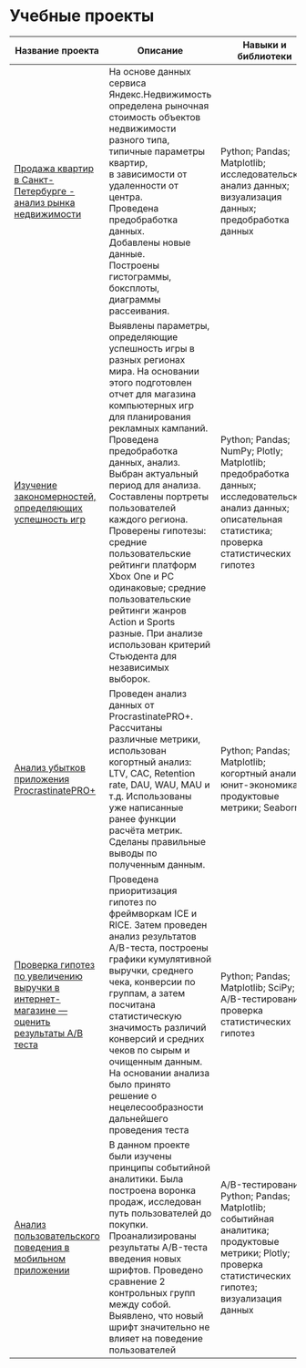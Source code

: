 # Учебные проекты


| Название проекта | Описание      | Навыки и библиотеки      |
| ---------------- | ------------- | ------------- |
| [Продажа квартир в Санкт- Петербурге - <br>анализ рынка недвижимости](https://github.com/danietta-k/study_projects/tree/main/real_estate_spb)| На основе данных сервиса Яндекс.Недвижимость<br> определена рыночная стоимость объектов<br> недвижимости разного типа,<br> типичные параметры квартир,<br> в зависимости от удаленности от центра.<br> Проведена предобработка данных.<br> Добавлены новые данные.<br> Построены гистограммы, боксплоты, диаграммы рассеивания.  | Python; Pandas; Matplotlib; исследовательский анализ данных; визуализация данных; предобработка данных  |
|[Изучение закономерностей, определяющих успешность игр](https://github.com/danietta-k/study_projects/tree/main/games_sales_2016)|Выявлены параметры, определяющие успешность игры в разных регионах мира. На основании этого подготовлен отчет для магазина компьютерных игр для планирования рекламных кампаний. Проведена предобработка данных, анализ. Выбран актуальный период для анализа. Составлены портреты пользователей каждого региона. Проверены гипотезы: средние пользовательские рейтинги платформ Xbox One и PC одинаковые; средние пользовательские рейтинги жанров Action и Sports разные. При анализе использован критерий Стьюдента для независимых выборок. | Python; Pandas; NumPy; Plotly; Matplotlib; предобработка данных; исследовательский анализ данных; описательная статистика; проверка статистических гипотез |
|[Анализ убытков приложения ProcrastinatePRO+](https://github.com/danietta-k/study_projects/tree/main/metrics_analysis)|Проведен анализ данных от ProcrastinatePRO+. Рассчитаны различные метрики, использован когортный анализ: LTV, CAC, Retention rate, DAU, WAU, MAU и т.д. Использованы уже написанные ранее функции расчёта метрик. Сделаны правильные выводы по полученным данным.| Python; Pandas; Matplotlib; когортный анализ; юнит-экономика; продуктовые метрики; Seaborn |
|[Проверка гипотез по увеличению выручки в интернет-магазине — оценить результаты A/B теста](https://github.com/danietta-k/study_projects/tree/main/a_b_test_analysis)   |Проведена приоритизация гипотез по фреймворкам ICE и RICE. Затем проведен анализ результатов A/B-теста, построены графики кумулятивной выручки, среднего чека, конверсии по группам, а затем посчитана статистическую значимость различий конверсий и средних чеков по сырым и очищенным данным. На основании анализа было принято решение о нецелесообразности дальнейшего проведения теста | Python; Pandas; Matplotlib; SciPy; A/B-тестирование; проверка статистических гипотез |
|[Анализ пользовательского поведения в мобильном приложении](https://github.com/danietta-k/study_projects/tree/main/foodstuff_analysis) | В данном проекте были изучены принципы событийной аналитики. Была построена воронка продаж, исследован путь пользователей до покупки. Проанализированы результаты A/B-теста введения новых шрифтов. Проведено сравнение 2 контрольных групп между собой. Выявлено, что новый шрифт значительно не влияет на поведение пользователей | A/B-тестирование; Python; Pandas; Matplotlib; событийная аналитика; продуктовые метрики; Plotly; проверка статистических гипотез; визуализация данных |
